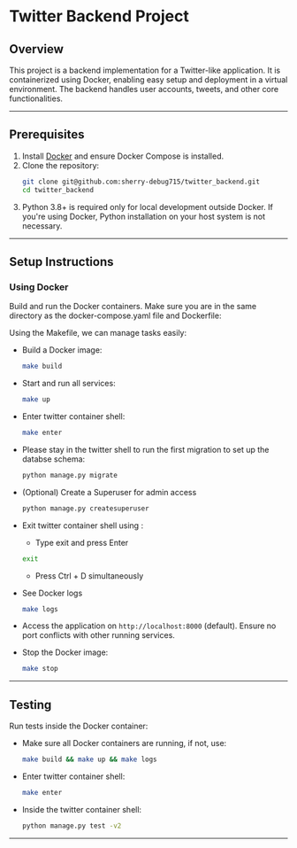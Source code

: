 # Twitter Backend Project

## Overview
This project is a backend implementation for a Twitter-like application. It is containerized using Docker, enabling easy setup and deployment in a virtual environment. The backend handles user accounts, tweets, and other core functionalities.

---

## Prerequisites
1. Install [Docker](https://www.docker.com/) and ensure Docker Compose is installed.
2. Clone the repository:
   ```bash
   git clone git@github.com:sherry-debug715/twitter_backend.git
   cd twitter_backend
   ```
3. Python 3.8+ is required only for local development outside Docker. If you're using Docker, Python installation on your host system is not necessary.

---

## Setup Instructions

### Using Docker
Build and run the Docker containers. Make sure you are in the same directory as the docker-compose.yaml file and Dockerfile:

Using the Makefile, we can manage tasks easily:

- Build a Docker image:
  ```bash
  make build
  ```
- Start and run all services:
  ```bash
  make up
  ```
- Enter twitter container shell:
  ```bash
  make enter
  ```
- Please stay in the twitter shell to run the first migration to set up the databse schema:
    ```bash
    python manage.py migrate
    ```
- (Optional) Create a Superuser for admin access
    ```bash
    python manage.py createsuperuser
    ```
- Exit twitter container shell using :
    - Type exit and press Enter 
    ```bash
    exit
    ```
    - Press Ctrl + D simultaneously
- See Docker logs
    ```bash
    make logs
    ```
- Access the application on `http://localhost:8000` (default). Ensure no port conflicts with other running services.

- Stop the Docker image:
  ```bash
  make stop
  ```
---

## Testing
Run tests inside the Docker container:

- Make sure all Docker containers are running, if not, use:
    ```bash
    make build && make up && make logs
    ```
- Enter twitter container shell:
  ```bash
  make enter
  ```
- Inside the twitter container shell:
    ```bash
    python manage.py test -v2
    ```
---

